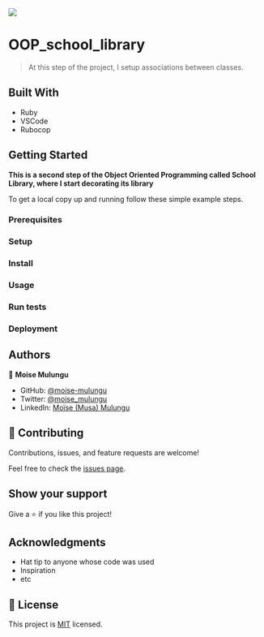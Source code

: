 ![](https://img.shields.io/badge/Microverse-blueviolet)

# OOP_school_library

> At this step of the project, I setup associations between classes.

## Built With

- Ruby
- VSCode
- Rubocop

## Getting Started

**This is a second step of the Object Oriented Programming called School Library, where I start decorating its library**

To get a local copy up and running follow these simple example steps.

### Prerequisites

### Setup

### Install

### Usage

### Run tests

### Deployment


## Authors

👤 **Moise Mulungu**

- GitHub: [@moise-mulungu](https://github.com/moise-mulungu)
- Twitter: [@moise_mulungu](https://twitter.com/moise_mulungu)
- LinkedIn: [Moïse (Musa) Mulungu](https://www.linkedin.com/in/moisemulungu/)


## 🤝 Contributing

Contributions, issues, and feature requests are welcome!

Feel free to check the [issues page](https://github.com/moise-mulungu/OOP_school_library/issues).

## Show your support

Give a ⭐️ if you like this project!

## Acknowledgments

- Hat tip to anyone whose code was used
- Inspiration
- etc

## 📝 License

This project is [MIT](./MIT.md) licensed.